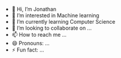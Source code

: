 - 👋 Hi, I’m Jonathan
- 👀 I’m interested in Machine learning
- 🌱 I’m currently learning Computer Science 
- 💞️ I’m looking to collaborate on ...
- 📫 How to reach me ...
- 😄 Pronouns: ...
- ⚡ Fun fact: ...

<!---
Hatonjan/Hatonjan is a ✨ special ✨ repository because its `README.md` (this file) appears on your GitHub profile.
You can click the Preview link to take a look at your changes.
--->
